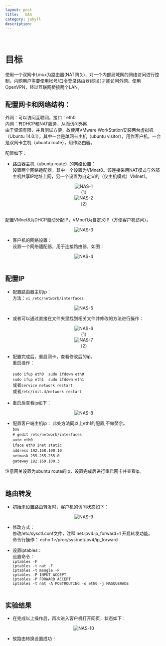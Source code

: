 ```yaml
---
layout: post
title:   NAS
category: jekyll
description: 
---
```


<br />

# 目标
使用一个双网卡Linux为路由器(NAT网关)，对一个内部局域网的网络访问进行控制，内网用户需要使用帐号/口令登录路由器(网关)才能访问外网。使用OpenVPN，经过互联网桥接两个LAN。

## 配置网卡和网络结构：

外网：可以访问互联网，接口：eth0<br />
内网：有DHCP和NAT服务，从而访问外网<br />
由于资源有限，并且测试方便，故使用VMware WorkStation安装两台虚拟机（Ubuntu 14.0.1），其中一台是单网卡主机（ubuntu visitor），用作客户机，一台是双网卡主机（ubuntu route），用作路由器。<br />

配置如下：<br />

- 路由器主机（ubuntu route）的网络设置：<br />
设置两个网络适配器，其中一个设置为VMnet8。该连接采用NAT模式与外部主机共享IP地址上网，另一个设置为自定义的（仅主机模式）VMnet1。<br />

<div align='center'>
<img src="{{site.baseurl}}/assets/img/NAS/1.png" alt="NAS-1"/></div>
<div align='center'>（1）</div>

<div align='center'>
<img src="{{site.baseurl}}/assets/img/NAS/2.png" alt="NAS-2"/></div>
<div align='center'>（2）</div><br />

配置VMnet8为DHCP自动分配IP，VMnet1为自定义IP（方便客户机访问）。

<div align='center'>
<img src="{{site.baseurl}}/assets/img/NAS/3.png" alt="NAS-3"/></div>

- 客户机的网络设置：<br />
设置一个网络适配器，用于连接路由器，如图：

<div align='center'>
<img src="{{site.baseurl}}/assets/img/NAS/4.png" alt="NAS-4"/></div><br />

## 配置IP

- 配置路由器主机ip：<br />
方法：```vi /etc/network/interfaces```

<div align='center'>
<img src="{{site.baseurl}}/assets/img/NAS/5.png" alt="NAS-5"/></div>

- 或者可以通过直接在文件夹里找到相关文件并修改的方法进行操作：

<div align='center'>
<img src="{{site.baseurl}}/assets/img/NAS/6.png" alt="NAS-6"/></div>
<div align='center'>（1）</div>

<div align='center'>
<img src="{{site.baseurl}}/assets/img/NAS/7.png" alt="NAS-7"/></div>
<div align='center'>（2）</div>

- 配置完成后，重启网卡，查看修改后的ip。<br />
重启操作：<br />  
```sudo ifup eth0  sudo ifdown eth0``` <br />
```sudo ifup eth1  sudo ifdown eth1``` <br />
或者```service network restart```<br />或者```/etc/init.d/network restart```<br /><br />
- 重启后查看ip如下：

<div align='center'>
<img src="{{site.baseurl}}/assets/img/NAS/8.png" alt="NAS-8"/></div>

- 配置客户端主机ip：
此处方法同以上eth1的配置,不做赘余。<br />
`$su`<br />
`# gedit /etc/network/interfaces`<br />
`auto eth0`<br />
`iface eth0 inet static`<br />
`address 192.168.100.10`<br />
`netmask 255.255.255.0`<br />
`gateway 192.168.100.3`<br />

注意网关设置为ubuntu route的ip，设置完成后进行重启网卡并查看ip。<br /><br />

## 路由转发

- 初始未设置路由转发时，客户机的访问状态如下：

<div align='center'>
<img src="{{site.baseurl}}/assets/img/NAS/9.png" alt="NAS-9"/></div>

- 修改方式：<br />
  修改/etc/sysctl.conf文件，注释 net.ipv4.ip_forward=1 开启转发功能。<br />
  命令行操作： echo 1>/proc/sys/net/ipv4/ip_forward

- 设置iptables：<br />
设置命令：<br />
        `iptables -F`<br />
        `iptables -t nat -F`<br />
        `iptables -t mangle -F`<br />
        `iptables -P INPUT ACCEPT`<br />
        `iptables -P FORWARD ACCEPT`<br />
        `iptables -t nat -A POSTROUTING -o eth0 -j MASQUERADE`<br /><br />

## 实验结果

- 在完成以上操作后，再次进入客户机打开网页，状态如下：

<div align='center'>
<img src="{{site.baseurl}}/assets/img/NAS/10.png" alt="NAS-10"/></div>

- 故路由转换设置成功！ 

<br />











